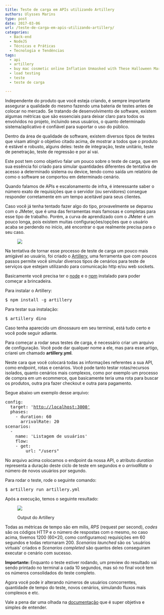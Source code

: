 ```yaml
---
title: Teste de carga em APIs utilizando Artillery
authors: Ulysses Marins
type: post
date: 2017-03-06
url: /teste-de-carga-em-apis-utilizando-artillery/
categories:
  - Back-end
  - NodeJS
  - Técnicas e Práticas
  - Tecnologia e Tendências
tags:
  - api
  - artillery
  - buy mac cosmetic online Inflation Unmasked with These Halloween Markdowns WGQAM 234
  - load testing
  - teste
  - teste de carga

---
```

Independente do produto que você esteja criando, é sempre importante assegurar a qualidade do mesmo fazendo uma bateria de testes antes de colocar no mercado. Se tratando de desenvolvimento de software, existem algumas métricas que são essenciais para deixar claro para todos os envolvidos no projeto, incluindo seus usuários, o quanto determinado sistema/aplicativo é confiável para suportar o uso do público.

Dentro da área de qualidade de software, existem diversos tipos de testes que visam atingir o objetivo citado acima, de mostrar a todos que o produto é estável e robusto, alguns deles: teste de integração, teste unitário, teste de penetração, teste de regressão e por aí vai.

Este post tem como objetivo falar um pouco sobre o teste de carga, que em sua essência foi criado para simular quantidades diferentes de tentativa de acesso a determinado sistema ou device, tendo como saída um relatório de como o software se comportou em determinado cenário.

Quando falamos de APIs e escalonamento de infra, é interessante saber o número exato de requisições que o servidor (ou servidores) consegue responder corretamente em um tempo aceitável para seus clientes.

Caso você já tenha tentado fazer algo do tipo, provavelmente se deparou com o JMeter, que é uma das ferramentas mais famosas e completas para esse tipo de trabalho. Porém, a curva de aprendizado com o JMeter é um pouco longa, pois existem muitas configurações/opções que o usuário acaba se perdendo no início, até encontrar o que realmente precisa para o seu caso.<figure class="graf graf--figure">

<img class="graf-image" src="https://cdn-images-1.medium.com/max/800/1*1hZHPrQKHwCctBX7bFOPmw.png" /></figure> 

Na tentativa de tornar esse processo de teste de carga um pouco mais amigável ao usuário, foi criado o <a class="markup--anchor markup--p-anchor" href="https://artillery.io/" target="_blank" rel="noopener">Artillery</a>, uma ferramenta que com poucos passos permite você simular diversos tipos de cenários para teste de serviços que estejam utilizando para comunicação http e/ou web sockets.

Basicamente você precisa ter o <a class="markup--anchor markup--p-anchor" href="https://nodejs.org/en/" target="_blank" rel="noopener">node</a> e o <a class="markup--anchor markup--p-anchor" href="https://www.npmjs.com/" target="_blank" rel="noopener">npm</a> instalado para poder começar a brincadeira.

Para instalar o Artillery:

<pre class="lang-bash">$ npm install -g artillery</pre>

Para testar sua instalação:

<pre class="lang-bash">$ artillery dino</pre>

Caso tenha aparecido um dinossauro em seu terminal, está tudo certo e você pode seguir adiante.

Para começar a rodar seus testes de carga, é necessário criar um arquivo de configuração. Você pode dar qualquer nome a ele, mas para esse artigo, criarei um chamado <strong class="markup--strong markup--p-strong">artillery.yml</strong>.

Neste cara que você colocará todas as informações referentes a sua API, como endpoint, rotas e cenários. Você pode tanto testar rotas/recursos isolados, quanto cenários mais complexos, como por exemplo um processo de compra em um ecommerce, que basicamente teria uma rota para buscar os produtos, outra pra fazer checkout e outra para pagamento.

Segue abaixo um exemplo desse arquivo:

<pre class="lang-bash">config:
  target: '<a class="markup--anchor markup--pre-anchor" href="http://localhost:3000%27" target="_blank" rel="nofollow noopener noopener">http://localhost:3000'</a>
  phases:
    - duration: 60
      arrivalRate: 20
scenarios:
  -
    name: 'Listagem de usuários'
    flow:
    - get:
        url: "/users"</pre>

No arquivo acima colocamos o endpoint da nossa API, o atributo _duration_ representa a duração deste ciclo de teste em segundos e o _arrivalRate_ o número de novos usuários por segundo.

Para rodar o teste, rode o seguinte comando:

<pre class="lang-bash">$ artillery run artillery.yml</pre>

Após a execução, temos o seguinte resultado:<figure class="graf graf--figure">

<img class="graf-image" src="https://cdn-images-1.medium.com/max/800/1*iuh0Z_BoqM4epjC2pOvt_A.png" /><figcaption class="imageCaption">Output do Artillery</figcaption></figure> 

Todas as métricas de tempo são em milis, <em class="markup--em markup--p-em">RPS</em> (request per second), <em class="markup--em markup--p-em">codes</em> são os códigos HTTP e o número de respostas com o mesmo, no caso acima, tivemos 1200 (60&#215;20, como configuramos) requisições em 60 segundos e todas retornaram 200. <em class="markup--em markup--p-em">Scenarios launched</em> são os ‘usuários virtuais’ criados e <em class="markup--em markup--p-em">Scenarios completed</em> são quantos deles conseguiram executar o cenário com sucesso.

<strong class="markup--strong markup--p-strong">Importante: </strong>Enquanto o teste estiver rodando, um preview do resultado vai sendo printado no terminal a cada 10 segundos, mas só no final você tem os números consolidados do teste completo.

Agora você pode ir alterando números de usuários concorrentes, quantidade de tempo do teste, novos cenários, simulando fluxos mais complexos e etc.

Vale a pena dar uma olhada na <a href="https://artillery.io/docs/index.html" target="_blank" rel="noopener">documentação</a> que é super objetiva e simples de entender.